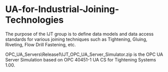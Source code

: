 # UA-for-Industrial-Joining-Technologies
The purpose of the IJT group is to define data models and data access standards for various joining techniques such as Tightening, Gluing, Riveting, Flow Drill Fastening, etc.

OPC_UA_Servers\Release1\IJT_OPC_UA_Server_Simulator.zip is the OPC UA Server Simulation based on OPC 40451-1 UA CS for Tightening Systems 1.00. 
